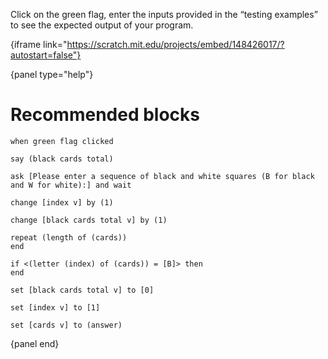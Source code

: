 Click on the green flag, enter the inputs provided in the “testing examples” to see the expected output of your program.

{iframe link="https://scratch.mit.edu/projects/embed/148426017/?autostart=false"}

{panel type="help"}

# Recommended blocks

<pre><code class="scratch:split:random">when green flag clicked

say (black cards total)

ask [Please enter a sequence of black and white squares (B for black and W for white):] and wait
</code></pre>

<pre><code class="scratch:split:random">change [index v] by (1)

change [black cards total v] by (1)
</code></pre>

<pre><code class="scratch:split:random">repeat (length of (cards))
end

if &lt;(letter (index) of (cards)) = [B]&gt; then
end
</code></pre>

<pre><code class="scratch:split:random">set [black cards total v] to [0]

set [index v] to [1]

set [cards v] to (answer)
</code></pre>

{panel end}